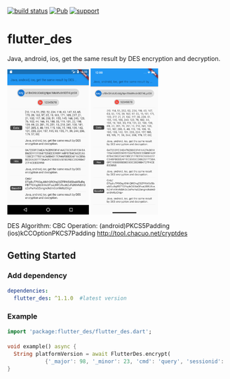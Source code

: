 [![build status](https://travis-ci.org/OctMon/flutter_des.svg?style=flat-square)](https://travis-ci.org/OctMon/flutter_des)
[![Pub](https://img.shields.io/pub/v/flutter_des.svg?style=flat-square)](https://pub.dartlang.org/packages/flutter_des)
[![support](https://img.shields.io/badge/platform-flutter-ff69b4.svg?style=flat-square)](https://github.com/OctMon/flutter_des)

# flutter_des

Java, android, ios, get the same result by DES encryption and decryption.

<div >
  <p>
    <img src="https://github.com/OctMon/flutter_des/blob/assets/android.png?raw=true" width = 37% />
    <img src="https://github.com/OctMon/flutter_des/blob/assets/ios.png?raw=true" width = 30.5% />
  </>
</div>

DES
Algorithm: CBC
Operation: (android)PKCS5Padding (ios)kCCOptionPKCS7Padding
http://tool.chacuo.net/cryptdes

## Getting Started

### Add dependency

```yaml
dependencies:
  flutter_des: ^1.1.0  #latest version
```

### Example

```dart
import 'package:flutter_des/flutter_des.dart';

void example() async {
  String platformVersion = await FlutterDes.encrypt(
            {'_major': 98, '_minor': 23, 'cmd': 'query', 'sessionid': '7D2907E8DF8E6A200CF985ED6AB5536D', 'count': 2});
}
```
